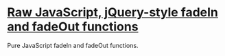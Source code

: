 [Raw JavaScript, jQuery-style fadeIn and fadeOut functions](http://toddmotto.com/raw-javascript-jquery-style-fadein-fadeout-functions-hugo-giraudel/)
=================

Pure JavaScript fadeIn and fadeOut functions.